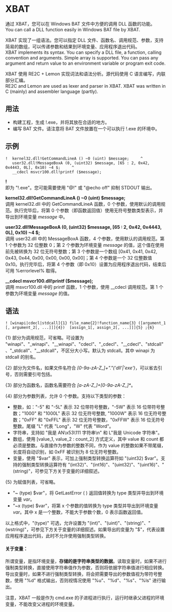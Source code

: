 # XBAT
通过 XBAT，您可以在 Windows BAT 文件中方便的调用 DLL 函数的功能。<br />
You can call a DLL function easily in Windows BAT file by XBAT.

XBAT 实现了一组语法。您可以指定 DLL 文件、函数名、调用规范、参数，支持简易的数组，可以传递参数和结果到环境变量、应用程序退出代码。<br />
XBAT implements its syntax. You can specify a DLL file, a function, calling convention and arguments. Simple array is supported. You can pass any argument and return value to an environment variable or program exit code.

XBAT 使用 RE2C + Lemon 实现词法和语法分析。源代码使用 C 语言编写，内联部分汇编。<br />
RE2C and Lemon are used as lexer and parser in XBAT. XBAT was written in C (mainly) and assembler language (partly).


## 用法
*   构建工程，生成 !.exe，并将其放在合适的地方。
*   编写 BAT 文件。请注意将 BAT 文件放置在一个可以执行 !.exe 的环境中。


## 示例

    !  kernel32.dll!GetCommandLineA () ~0 (uint) $message;     ^
       user32.dll!MessageBoxA (0, (uint32) $message, [65 : 2, 0x42, 0x4443, 0L], 0x10) ~4 $;     ^
       __cdecl msvcr100.dll!printf ($message);


**!**<br />
即为 "!.exe"。您可能需要使用 "@!" 或 "@echo off" 抑制 STDOUT 输出。

**kernel32.dll!GetCommandLineA () ~0 (uint) $message;**<br />
调用 kernel32.dll 中的 GetCommandLineA 函数，0 个参数，使用默认的调用规范。执行完毕后，将第 0 个参数（即函数返回值）使用无符号整数类型表示，并导出到环境变量 *message* 中。

**user32.dll!MessageBoxA (0, (uint32) $message, [65 : 2, 0x42, 0x4443, 0L], 0x10) ~4 $;**<br />
调用 user32.dll 中的 MessageBoxA 函数，4 个参数，使用默认的调用规范。第 1 个参数为 32 位整数 0；第 2 个参数为环境变量 *message* 的值，这个值在使用前先被转换为 32 位无符号整数；第 3 个参数是一个数组 [0x41, 0x41, 0x42, 0x43, 0x44, 0x00, 0x00, 0x00, 0x00]；第 4 个参数是一个 32 位整数值 0x10。执行完毕后，将第 4 个参数（即 0x10）设置为应用程序退出代码，结束后可用 %errorlevel% 取得。

**__cdecl msvcr100.dll!printf ($message);**<br />
调用 msvcr100.dll 中的 printf 函数，1 个参数，使用 __cdecl 调用规范。第 1 个参数为环境变量 *message* 的值。


## 语法

    ! [winapi|cdecl|stdcall]{1} file_name{2}!function_name{3} ([argument_1 [, argument_2[, ...]]]{4})  [assign_1[, assign_2[, ...]]]{5} ;{6}


{1} 部分为调用规范，可省略。可设置为 "winapi"、"\_winapi"、"\_\_winapi"、"cdecl"、"\_cdecl"、"\_\_cdecl"、"stdcall"、"\_stdcall"、"\_\_stdcall"，不区分大小写。默认为 stdcall。其中 winapi 为 stdcall 的别名。

{2} 部分为文件名，如果文件名符合 *[0-9a-zA-Z\_]+"."('dll'|'exe')*，可以省去引号，否则需要引号包括。

{3} 部分为函数名，函数名需要符合 *[a-zA-Z\_]+[0-9a-zA-Z\_]\**。

{4} 部分为参数列表，允许 0 个参数。支持以下类型的参数：

*   整数，如："-5" 和 "-5L" 表示 32 位带符号整数，"-5W" 表示 16 位带符号整数；"1000" 和 "1000L" 表示 32 位无符号整数, "1000W" 表示 16 位无符号整数；"0xFF" 和 "0xFFL" 表示 32 位无符号整数，"0xFFW" 表示 16 位无符号整数。尾缀 "L" 代表 "Long"，"W" 代表 "Word"。
*   字符串，支持如 "我是 AN\x53\111 字符串\n" 和 L"我是 Unicode 字符串"。
*   数组，使用 [value_1, value_2 : count_2] 方式定义，其中 value 和 count 都必须是整数。与直接作为参数的整数不同，作为 value 的整数如果不带尾缀，长度将自动识别，如 0xFF 被识别为 8 位无符号整数。
*   变量，使用 "$var" 表示，可加上强制类型转换运算符如 "(uint32) $var"。支持的强制类型转换运算符有 "(int32)"、"(int16)"、"(uint32)"、"(uint16)"、"(string)"，可参见下方关于变量的详细叙述。

{5} 为赋值列表，可省略。

*   "~ (type) $var"，将 GetLastError ( ) 返回值转换为 type 类型并导出到环境变量 *var*。
*   "~x (type) $var"，将第 x 个参数的值转换为 type 类型并导出到环境变量 *var*。其中 x 是一个整数，不能大于参数个数，0 表示函数返回值。

以上格式中，"(type)" 可选，允许设置为 "(int)"、"(uint)"、"(string)"、"(wstring)"，可参见下方关于变量的详细叙述。如果导出的变量为 "$"，代表设置应用程序退出代码，此时不允许使用强制类型转换。

#### 关于变量：

所谓变量，是指环境变量，**存储的是字符串类型的数据**。读取变量时，如果不进行强制类型转换，直接使用字符串值作为参数，否则将依据字符串值进行相应转换。导出变量时，如果不进行强制类型转换，将会把需要导出的参数值视为带符号整数，使用 "%d" 格式输出，否则视情况使用 "%u"、"%d"、"%s"、"%ls" 进行输出。

注意，XBAT 一般是作为 cmd.exe 的子进程进行执行，运行时继承父进程的环境变量，不能改变父进程的环境变量。
